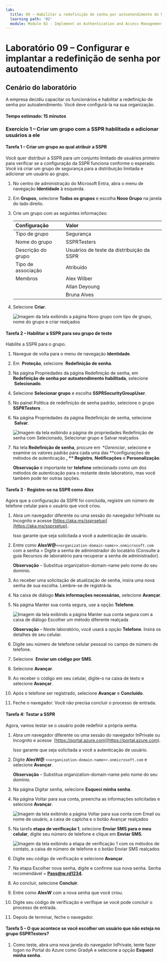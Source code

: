 ```yaml
---
lab:
  title: 09 – Habilitar a redefinição de senha por autoatendimento do Microsoft Entra
  learning path: '02'
  module: Module 02 - Implement an Authentication and Access Management Solution
---
```


# Laboratório 09 – Configurar e implantar a redefinição de senha por autoatendimento
## Cenário do laboratório

A empresa decidiu capacitar os funcionários e habilitar a redefinição de senha por autoatendimento. Você deve configurá-la na sua organização.

#### Tempo estimado: 15 minutos

### Exercício 1 – Criar um grupo com a SSPR habilitada e adicionar usuários a ele

#### Tarefa 1 – Criar um grupo ao qual atribuir a SSPR

Você quer distribuir a SSPR para um conjunto limitado de usuários primeiro para verificar se a configuração da SSPR funciona conforme o esperado. Você irá criar um grupo de segurança para a distribuição limitada e adicionar um usuário ao grupo.

1. No centro de administração do Microsoft Entra, abra o menu de navegação **Identidade** à esquerda.
1. Em **Grupos**, selecione **Todos os grupos** e escolha **Novo Grupo** na janela do lado direito.

2. Crie um grupo com as seguintes informações:

    | **Configuração**| **Valor**|
    | :--- | :--- |
    | Tipo de grupo| Segurança|
    | Nome do grupo| SSPRTesters|
    | Descrição do grupo| Usuários de teste da distribuição da SSPR|
    | Tipo de associação| Atribuído|
    | Membros| Alex Wilber |
    | |  Allan Deyoung |
    | | Bruna Alves |
  
    
3. Selecione **Criar**.

    ![Imagem da tela exibindo a página Novo grupo com tipo de grupo, nome do grupo e criar realçados](./media/lp2-mod2-create-sspr-security-group.png)

#### Tarefa 2 – Habilitar a SSPR para seu grupo de teste

Habilite a SSPR para o grupo.

1. Navegue de volta para o menu de navegação **Identidade**.

2. Em  **Proteção**, selecione  **Redefinição de senha**.

3. Na página Propriedades da página Redefinição de senha, em **Redefinição de senha por autoatendimento habilitada**, selecione  **Selecionado**.

4. Selecione **Selecionar grupo** e escolha **SSPRSecurityGroupUser**.

5. No painel Política de redefinição de senha padrão, selecione o grupo **SSPRTesters** .

6. Na página Propriedades da página Redefinição de senha, selecione  **Salvar**.

    ![Imagem da tela exibindo a página de propriedades Redefinição de senha com Selecionado, Selecionar grupo e Salvar realçados](./media/lp2-mod2-enable-password-reset-for-selected-group.png)

7. Na tela **Redefinição de senha**, procure em  **Gerenciar*, selecione e examine os valores padrão para cada uma das **configurações de métodos de autenticação **, ** Registro**, **Notificações** e **Personalização**.

    **Observação** é importante ter **telefone** selecionado como um dos métodos de autenticação para o restante deste laboratório, mas você também pode ter outras opções.

#### Tarefa 3 - Registre-se na SSPR como Alex

Agora que a configuração da SSPR foi concluída, registre um número de telefone celular para o usuário que você criou.

1. Abra um navegador diferente ou uma sessão do navegador InPrivate ou Incognito e acesse [https://aka.ms/ssprsetup](https://aka.ms/ssprsetup).

    Isso garante que seja solicitada a você a autenticação de usuário.

2. Entre como **AlexW@**`<<organization-domain-name>>.onmicrosoft.com` com a senha = Digite a senha de administrador do locatário (Consulte a guia Recursos de laboratório para recuperar a senha de administrador).

    **Observação** – Substitua organization-domain-name pelo nome do seu domínio.

3. Ao receber uma solicitação de atualização de senha, insira uma nova senha de sua escolha. Lembre-se de registrá-la.

4. Na caixa de diálogo **Mais informações necessárias**, selecione **Avançar**.

5. Na página Manter sua conta segura, use a opção **Telefone**.

    ![Imagem da tela exibindo a página Manter sua conta segura com a caixa de diálogo Escolher um método diferente realçada](./media/lp2-mod2-keep-your-account-secure-page.png)

    **Observação** – Neste laboratório, você usará a opção **Telefone**. Insira os detalhes de seu celular.

6. Digite seu número de telefone celular pessoal no campo de número de telefone.
7. Selecione  **Enviar um código por SMS**.
8. Selecione **Avançar**.

9. Ao receber o código em seu celular, digite-o na caixa de texto e selecione **Avançar**.

10. Após o telefone ser registrado, selecione **Avançar** e **Concluído**.

11. Feche o navegador. Você não precisa concluir o processo de entrada.

#### Tarefa 4: Testar a SSPR

Agora, vamos testar se o usuário pode redefinir a própria senha.

1. Abra um navegador diferente ou uma sessão do navegador InPrivate ou Incognito e acesse  [https://portal.azure.com](https://portal.azure.com).

    Isso garante que seja solicitada a você a autenticação de usuário.

2. Digite **AlexW@** `<<organization-domain-name>>.onmicrosoft.com` e selecione **Avançar**.

    **Observação** – Substitua organization-domain-name pelo nome do seu domínio.

3. Na página Digitar senha, selecione **Esqueci minha senha**.

4. Na página Voltar para sua conta, preencha as informações solicitadas e selecione **Avançar**.

    ![Imagem da tela exibindo a página Voltar para sua conta com Email ou nome de usuário, a caixa de captcha e o botão Avançar realçados](./media/lp2-mod2-get-back-into-your-account-page.png)

5. Na tarefa **etapa de verificação 1**, selecione **Enviar SMS para o meu celular**, digite seu número de telefone e clique em **Enviar SMS**.

    ![Imagem da tela exibindo a etapa de verificação 1 com os métodos de contato, a caixa de número de telefone e o botão Enviar SMS realçados](./media/lp2-mod2-sspr-verification-step-1.png)

6. Digite seu código de verificação e selecione **Avançar**.

7. Na etapa Escolher nova senha, digite e confirme sua nova senha.  Senha recomendável = **Pass@w.rd1234**.

8. Ao concluir, selecione **Concluir**.

9. Entre como **AlexW** com a nova senha que você criou.

10. Digite seu código de verificação e verifique se você pode concluir o processo de entrada.

11. Depois de terminar, feche o navegador.

#### Tarefa 5 – O que acontece se você escolher um usuário que não esteja no grupo SSPRTesters?

1. Como teste, abra uma nova janela do navegador InPrivate, tente fazer logon no Portal do Azure como GradyA e selecione a opção **Esqueci minha senha**.
